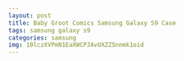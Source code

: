 ```yaml
---
layout: post
title: Baby Groot Comics Samsung Galaxy S9 Case
tags: samsung galaxy s9
categories: samsung
img: 10lczXVPmN1EaXWCPJAvUXZZ5nnmk1oid
---
```

